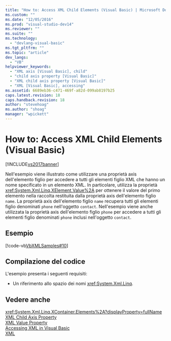 ```yaml
---
title: "How to: Access XML Child Elements (Visual Basic) | Microsoft Docs"
ms.custom: ""
ms.date: "12/05/2016"
ms.prod: "visual-studio-dev14"
ms.reviewer: ""
ms.suite: ""
ms.technology: 
  - "devlang-visual-basic"
ms.tgt_pltfrm: ""
ms.topic: "article"
dev_langs: 
  - "VB"
helpviewer_keywords: 
  - "XML axis [Visual Basic], child"
  - "child axis property [Visual Basic]"
  - "XML child axis property [Visual Basic]"
  - "XML [Visual Basic], accessing"
ms.assetid: 6689eb36-c471-469f-a82d-099ab8197b25
caps.latest.revision: 18
caps.handback.revision: 18
author: "stevehoag"
ms.author: "shoag"
manager: "wpickett"
---
```

# How to: Access XML Child Elements (Visual Basic)
[!INCLUDE[vs2017banner](../../../../csharp/includes/vs2017banner.md)]

Nell'esempio viene illustrato come utilizzare una proprietà axis dell'elemento figlio per accedere a tutti gli elementi figlio XML che hanno un nome specificato in un elemento XML.  In particolare, utilizza la proprietà <xref:System.Xml.Linq.XElement.Value%2A> per ottenere il valore del primo elemento nella raccolta restituita dalla proprietà axis dell'elemento figlio `name`.  La proprietà axis dell'elemento figlio `name` recupera tutti gli elementi figlio denominati `phone` nell'oggetto `contact`.  Nell'esempio viene anche utilizzata la proprietà axis dell'elemento figlio `phone` per accedere a tutti gli elementi figlio denominati `phone` inclusi nell'oggetto `contact`.  
  
## Esempio  
 [!code-vb[VbXMLSamples#10](../../../../visual-basic/language-reference/operators/codesnippet/VisualBasic/how-to-access-xml-child-elements_1.vb)]  
  
## Compilazione del codice  
 L'esempio presenta i seguenti requisiti:  
  
-   Un riferimento allo spazio dei nomi <xref:System.Xml.Linq>.  
  
## Vedere anche  
 <xref:System.Xml.Linq.XContainer.Elements%2A?displayProperty=fullName>   
 [XML Child Axis Property](../../../../visual-basic/language-reference/xml-axis/xml-child-axis-property.md)   
 [XML Value Property](../../../../visual-basic/language-reference/xml-axis/xml-value-property.md)   
 [Accessing XML in Visual Basic](../../../../visual-basic/programming-guide/language-features/xml/accessing-xml.md)   
 [XML](../../../../visual-basic/programming-guide/language-features/xml/index.md)